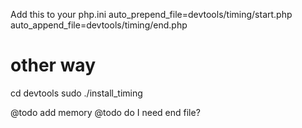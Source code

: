    Add this to your php.ini 
          auto_prepend_file=devtools/timing/start.php
          auto_append_file=devtools/timing/end.php
          
# other way 
  cd devtools
 sudo ./install_timing


@todo add memory
@todo do I need end file?
